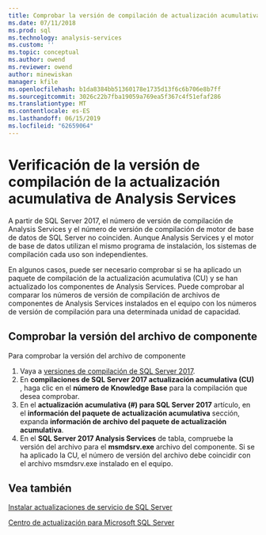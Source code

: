 ```yaml
---
title: Comprobar la versión de compilación de actualización acumulativa de SQL Server Analysis Services | Microsoft Docs
ms.date: 07/11/2018
ms.prod: sql
ms.technology: analysis-services
ms.custom: ''
ms.topic: conceptual
ms.author: owend
ms.reviewer: owend
author: minewiskan
manager: kfile
ms.openlocfilehash: b1da8384bb51360178e1735d13f6c6b706e8b7ff
ms.sourcegitcommit: 3026c22b7fba19059a769ea5f367c4f51efaf286
ms.translationtype: MT
ms.contentlocale: es-ES
ms.lasthandoff: 06/15/2019
ms.locfileid: "62659064"
---
```

# <a name="verify-analysis-services-cumulative-update-build-version"></a>Verificación de la versión de compilación de la actualización acumulativa de Analysis Services

A partir de SQL Server 2017, el número de versión de compilación de Analysis Services y el número de versión de compilación de motor de base de datos de SQL Server no coinciden. Aunque Analysis Services y el motor de base de datos utilizan el mismo programa de instalación, los sistemas de compilación cada uso son independientes.

 En algunos casos, puede ser necesario comprobar si se ha aplicado un paquete de compilación de la actualización acumulativa (CU) y se han actualizado los componentes de Analysis Services. Puede comprobar al comparar los números de versión de compilación de archivos de componentes de Analysis Services instalados en el equipo con los números de versión de compilación para una determinada unidad de capacidad.

## <a name="verify-component-file-version"></a>Comprobar la versión del archivo de componente

Para comprobar la versión del archivo de componente 

1. Vaya a [versiones de compilación de SQL Server 2017](https://support.microsoft.com/help/4047329). 
2. En **compilaciones de SQL Server 2017 actualización acumulativa (CU)** , haga clic en el **número de Knowledge Base** para la compilación que desea comprobar.
3. En el **actualización acumulativa (#) para SQL Server 2017** artículo, en el **información del paquete de actualización acumulativa** sección, expanda **información de archivo del paquete de actualización acumulativa**.
4. En el **SQL Server 2017 Analysis Services** de tabla, compruebe la versión del archivo para el **msmdsrv.exe** archivo del componente. Si se ha aplicado la CU, el número de versión del archivo debe coincidir con el archivo msmdsrv.exe instalado en el equipo.

## <a name="see-also"></a>Vea también  

[Instalar actualizaciones de servicio de SQL Server](../../database-engine/install-windows/install-sql-server-servicing-updates.md)  

[Centro de actualización para Microsoft SQL Server](https://msdn.microsoft.com/library/ff803383.aspx)
  
  
